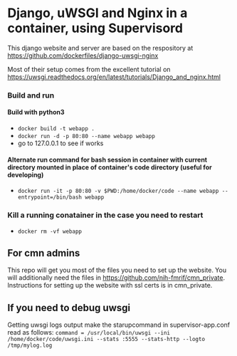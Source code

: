 # Django, uWSGI and Nginx in a container, using Supervisord

This django website and server are based on the respository at 
https://github.com/dockerfiles/django-uwsgi-nginx

Most of their setup comes from the excellent tutorial on 
https://uwsgi.readthedocs.org/en/latest/tutorials/Django_and_nginx.html

### Build and run
#### Build with python3
* `docker build -t webapp .`
* `docker run -d -p 80:80 --name webapp webapp`
* go to 127.0.0.1 to see if works

#### Alternate run command for bash session in container with current directory mounted in place of container's code directory (useful for developing)
* `docker run -it -p 80:80 -v $PWD:/home/docker/code --name webapp --entrypoint=/bin/bash webapp`

### Kill a running conatainer in the case you need to restart
* `docker rm -vf webapp`

## For cmn admins
This repo will get you most of the files you need to set up the website. 
You will additionally need the files in https://github.com/nih-fmrif/cmn_private.
Instructions for setting up the website with ssl certs is in cmn_private.

## If you need to debug uwsgi
Getting uwsgi logs output
make the starupcommand in supervisor-app.conf read as follows:
`command = /usr/local/bin/uwsgi --ini /home/docker/code/uwsgi.ini --stats :5555 --stats-http --logto /tmp/mylog.log`
